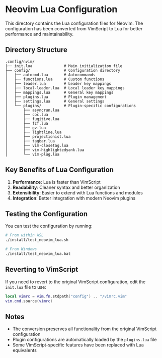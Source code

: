 # Neovim Lua Configuration

This directory contains the Lua configuration files for Neovim. The configuration has been converted from VimScript to Lua for better performance and maintainability.

## Directory Structure

```
.config/nvim/
├── init.lua              # Main initialization file
├── config/               # Configuration directory
│   ├── autocmd.lua       # Autocommands
│   ├── functions.lua     # Custom functions
│   ├── leader.lua        # Leader key mappings
│   ├── local-leader.lua  # Local leader key mappings
│   ├── mappings.lua      # General key mappings
│   ├── plugins.lua       # Plugin management
│   ├── settings.lua      # General settings
│   └── plugins/          # Plugin-specific configurations
│       ├── asyncrun.lua
│       ├── coc.lua
│       ├── fugitive.lua
│       ├── fzf.lua
│       ├── gv.lua
│       ├── lightline.lua
│       ├── projectionist.lua
│       ├── tagbar.lua
│       ├── vim-closetag.lua
│       ├── vim-highlightedyank.lua
│       └── vim-plug.lua
```

## Key Benefits of Lua Configuration

1. **Performance**: Lua is faster than VimScript
2. **Readability**: Cleaner syntax and better organization
3. **Extensibility**: Easier to extend with Lua functions and modules
4. **Integration**: Better integration with modern Neovim plugins

## Testing the Configuration

You can test the configuration by running:

```bash
# From within WSL
./install/test_neovim_lua.sh

# From Windows
./install/test_neovim_lua.bat
```

## Reverting to VimScript

If you need to revert to the original VimScript configuration, edit the `init.lua` file to use:

```lua
local vimrc = vim.fn.stdpath("config") .. "/vimrc.vim"
vim.cmd.source(vimrc)
```

## Notes

- The conversion preserves all functionality from the original VimScript configuration
- Plugin configurations are automatically loaded by the `plugins.lua` file
- Some VimScript-specific features have been replaced with Lua equivalents
